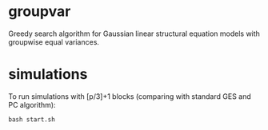 # groupvar

Greedy search algorithm for Gaussian linear structural equation models with groupwise equal variances.

# simulations
To run simulations with [p/3]+1 blocks (comparing with standard GES and PC algorithm):

```R
bash start.sh
```
